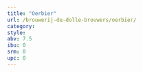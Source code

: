```yaml
---
title: "Oerbier"
url: /brouwerij-de-dolle-brouwers/oerbier/
category: 
style: 
abv: 7.5
ibu: 0
srm: 0
upc: 0
---
```


